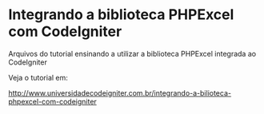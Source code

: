 # Integrando a biblioteca PHPExcel com CodeIgniter

Arquivos do tutorial ensinando a utilizar a biblioteca PHPExcel integrada ao CodeIgniter

Veja o tutorial em:

http://www.universidadecodeigniter.com.br/integrando-a-bilioteca-phpexcel-com-codeigniter

